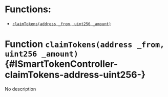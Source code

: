 # Functions:

- [`claimTokens(address _from, uint256 _amount)`](#ISmartTokenController-claimTokens-address-uint256-)

# Function `claimTokens(address _from, uint256 _amount)` {#ISmartTokenController-claimTokens-address-uint256-}

No description
